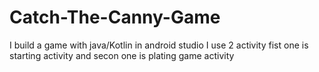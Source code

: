 # Catch-The-Canny-Game
I build a game with java/Kotlin in android studio
I use 2 activity fist one is starting activity and secon one is plating game activity

